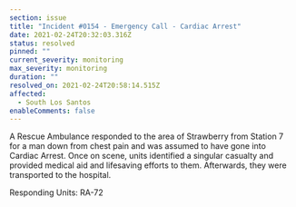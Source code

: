 ```yaml
---
section: issue
title: "Incident #0154 - Emergency Call - Cardiac Arrest"
date: 2021-02-24T20:32:03.316Z
status: resolved
pinned: ""
current_severity: monitoring
max_severity: monitoring
duration: ""
resolved_on: 2021-02-24T20:58:14.515Z
affected:
  - South Los Santos
enableComments: false
---
```

A Rescue Ambulance responded to the area of Strawberry from Station 7 for a man down from chest pain and was assumed to have gone into Cardiac Arrest. Once on scene, units identified a singular casualty and provided medical aid and lifesaving efforts to them. Afterwards, they were transported to the hospital.

Responding Units: RA-72